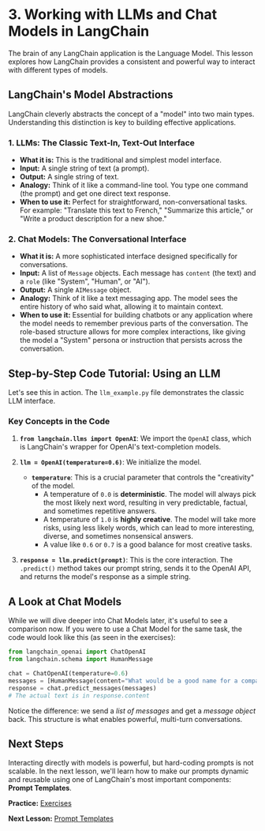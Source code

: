 # 3. Working with LLMs and Chat Models in LangChain

The brain of any LangChain application is the Language Model. This lesson explores how LangChain provides a consistent and powerful way to interact with different types of models.

## LangChain's Model Abstractions

LangChain cleverly abstracts the concept of a "model" into two main types. Understanding this distinction is key to building effective applications.

### 1. LLMs: The Classic Text-In, Text-Out Interface

-   **What it is:** This is the traditional and simplest model interface.
-   **Input:** A single string of text (a prompt).
-   **Output:** A single string of text.
-   **Analogy:** Think of it like a command-line tool. You type one command (the prompt) and get one direct text response.
-   **When to use it:** Perfect for straightforward, non-conversational tasks. For example: "Translate this text to French," "Summarize this article," or "Write a product description for a new shoe."

### 2. Chat Models: The Conversational Interface

-   **What it is:** A more sophisticated interface designed specifically for conversations.
-   **Input:** A list of `Message` objects. Each message has `content` (the text) and a `role` (like "System", "Human", or "AI").
-   **Output:** A single `AIMessage` object.
-   **Analogy:** Think of it like a text messaging app. The model sees the entire history of who said what, allowing it to maintain context.
-   **When to use it:** Essential for building chatbots or any application where the model needs to remember previous parts of the conversation. The role-based structure allows for more complex interactions, like giving the model a "System" persona or instruction that persists across the conversation.

## Step-by-Step Code Tutorial: Using an LLM

Let's see this in action. The `llm_example.py` file demonstrates the classic LLM interface.

### Key Concepts in the Code

1.  **`from langchain.llms import OpenAI`**: We import the `OpenAI` class, which is LangChain's wrapper for OpenAI's text-completion models.

2.  **`llm = OpenAI(temperature=0.6)`**: We initialize the model.
    *   **`temperature`**: This is a crucial parameter that controls the "creativity" of the model.
        *   A temperature of `0.0` is **deterministic**. The model will always pick the most likely next word, resulting in very predictable, factual, and sometimes repetitive answers.
        *   A temperature of `1.0` is **highly creative**. The model will take more risks, using less likely words, which can lead to more interesting, diverse, and sometimes nonsensical answers.
        *   A value like `0.6` or `0.7` is a good balance for most creative tasks.

3.  **`response = llm.predict(prompt)`**: This is the core interaction. The `.predict()` method takes our prompt string, sends it to the OpenAI API, and returns the model's response as a simple string.

## A Look at Chat Models

While we will dive deeper into Chat Models later, it's useful to see a comparison now. If you were to use a Chat Model for the same task, the code would look like this (as seen in the exercises):

```python
from langchain_openai import ChatOpenAI
from langchain.schema import HumanMessage

chat = ChatOpenAI(temperature=0.6)
messages = [HumanMessage(content="What would be a good name for a company that makes colorful socks?")]
response = chat.predict_messages(messages)
# The actual text is in response.content
```
Notice the difference: we send a *list of messages* and get a *message object* back. This structure is what enables powerful, multi-turn conversations.

## Next Steps

Interacting directly with models is powerful, but hard-coding prompts is not scalable. In the next lesson, we'll learn how to make our prompts dynamic and reusable using one of LangChain's most important components: **Prompt Templates**.

**Practice:** [Exercises](./exercises.md)

**Next Lesson:** [Prompt Templates](./../04-prompt-templates/README.md)
